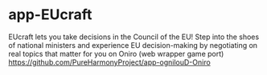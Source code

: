 # app-EUcraft
EUcraft lets you take decisions in the Council of the EU! Step into the shoes of national ministers and experience EU decision-making by negotiating on real topics that matter for you on Oniro (web wrapper game port)
https://github.com/PureHarmonyProject/app-ognilouD-Oniro 
